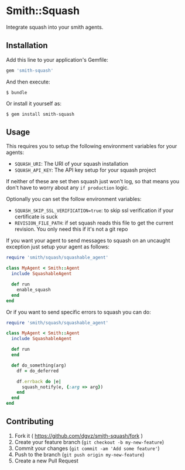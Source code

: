 # Smith::Squash

Integrate squash into your smith agents.

## Installation

Add this line to your application's Gemfile:

```ruby
gem 'smith-squash'
```

And then execute:

    $ bundle

Or install it yourself as:

    $ gem install smith-squash

## Usage

This requires you to setup the following environment variables for your agents:
* `SQUASH_URI`: The URI of your squash installation
* `SQUASH_API_KEY`: The API key setup for your squash project

If neither of these are set then squash just won't log, so that means you don't
have to worry about any `if production` logic.

Optionally you can set the follow environment variables:
* `SQUASH_SKIP_SSL_VERIFICATION=true`: to skip ssl verification if your
  certificate is suck
* `REVISION_FILE_PATH`: if set squash reads this file to get the current
  revision. You only need this if it's not a git repo

If you want your agent to send messages to squash on an uncaught exception just
setup your agent as follows:

```ruby
require 'smith/squash/squashable_agent'

class MyAgent < Smith::Agent
  include SquashableAgent

  def run
    enable_squash
  end
end
```

Or if you want to send specific errors to squash you can do:

```ruby
require 'smith/squash/squashable_agent'

class MyAgent < Smith::Agent
  include SquashableAgent

  def run
  end

  def do_something(arg)
    df = do_deferred

    df.errback do |e|
      squash_notify(e, {:arg => arg})
    end
  end
end
```


## Contributing

1. Fork it ( https://github.com/dgvz/smith-squash/fork )
2. Create your feature branch (`git checkout -b my-new-feature`)
3. Commit your changes (`git commit -am 'Add some feature'`)
4. Push to the branch (`git push origin my-new-feature`)
5. Create a new Pull Request

